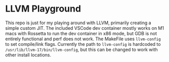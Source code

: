 # LLVM Playground
This repo is just for my playing around with LLVM, primarily creating a simple custom JIT. The included VSCode dev container mostly works on M1 macs with Rossetta to run the dev container in x86 mode, but GDB is not entirely functional and perf does not work. The MakeFile uses `llvm-config` to set compile/link flags. Currently the path to `llvm-config` is hardcoded to `/usr/lib/llvm-17/bin/llvm-config`, but this can be changed to work with other install locations. 
